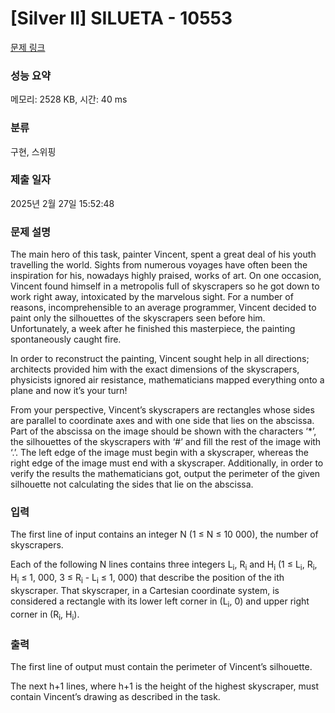 # [Silver II] SILUETA - 10553 

[문제 링크](https://www.acmicpc.net/problem/10553) 

### 성능 요약

메모리: 2528 KB, 시간: 40 ms

### 분류

구현, 스위핑

### 제출 일자

2025년 2월 27일 15:52:48

### 문제 설명

<p>The main hero of this task, painter Vincent, spent a great deal of his youth travelling the world. Sights from numerous voyages have often been the inspiration for his, nowadays highly praised, works of art. On one occasion, Vincent found himself in a metropolis full of skyscrapers so he got down to work right away, intoxicated by the marvelous sight. For a number of reasons, incomprehensible to an average programmer, Vincent decided to paint only the silhouettes of the skyscrapers seen before him. Unfortunately, a week after he finished this masterpiece, the painting spontaneously caught fire.</p>

<p>In order to reconstruct the painting, Vincent sought help in all directions; architects provided him with the exact dimensions of the skyscrapers, physicists ignored air resistance, mathematicians mapped everything onto a plane and now it’s your turn!</p>

<p>From your perspective, Vincent’s skyscrapers are rectangles whose sides are parallel to coordinate axes and with one side that lies on the abscissa. Part of the abscissa on the image should be shown with the characters ‘*’, the silhouettes of the skyscrapers with ‘#’ and fill the rest of the image with ‘.’. The left edge of the image must begin with a skyscraper, whereas the right edge of the image must end with a skyscraper. Additionally, in order to verify the results the mathematicians got, output the perimeter of the given silhouette not calculating the sides that lie on the abscissa.</p>

### 입력 

 <p>The first line of input contains an integer N (1 ≤ N ≤ 10 000), the number of skyscrapers.</p>

<p>Each of the following N lines contains three integers L<sub>i</sub>, R<sub>i</sub> and H<sub>i</sub> (1 ≤ L<sub>i</sub>, R<sub>i</sub>, H<sub>i</sub> ≤ 1, 000, 3 ≤ R<sub>i</sub> - L<sub>i</sub> ≤ 1, 000) that describe the position of the ith skyscraper. That skyscraper, in a Cartesian coordinate system, is considered a rectangle with its lower left corner in (L<sub>i</sub>, 0) and upper right corner in (R<sub>i</sub>, H<sub>i</sub>).</p>

### 출력 

 <p>The first line of output must contain the perimeter of Vincent’s silhouette.</p>

<p>The next h+1 lines, where h+1 is the height of the highest skyscraper, must contain Vincent’s drawing as described in the task.</p>

